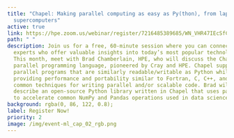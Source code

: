 ```yaml
---
title: "Chapel: Making parallel computing as easy as Py(thon), from laptops to
  supercomputers"
active: true
link: https://hpe.zoom.us/webinar/register/7216485389685/WN_VHR47IEcSfCzVizUJX3R4w
path: " "
description: Join us for a free, 60-minute session where you can connect with
  experts who offer valuable insights into today’s most popular technologies.
  This month, meet with Brad Chamberlain, HPE, who will discuss the Chapel
  parallel programming language, pioneered by Cray and HPE. Chapel supports
  parallel programs that are similarly readable/writable as Python while
  providing performance and portability similar to Fortran, C, C++, and other
  common techniques for writing parallel and/or scalable code. Brad will also
  describe an open-source Python library written in Chapel that uses parallelism
  to accelerate common NumPy and Pandas operations used in data science.
background: rgba(0, 86, 122, 0.8);
label: Register Now!
priority: 2
image: /img/event-ml_cap_02_rgb.png
---
```

 